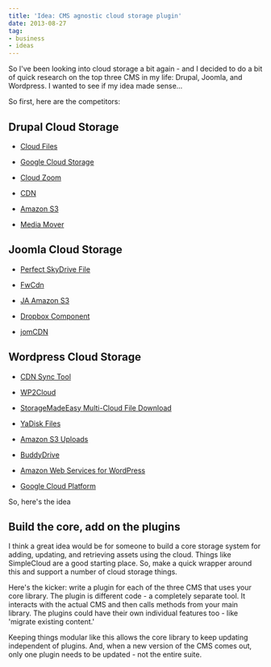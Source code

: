 ```yaml
---
title: 'Idea: CMS agnostic cloud storage plugin'
date: 2013-08-27
tag:
- business
- ideas
---
```

So I've been looking into cloud storage a bit again - and I decided to do a bit of quick research on the top three CMS in my life: Drupal, Joomla, and Wordpress.  I wanted to see if my idea made sense...

<!--more-->

So first, here are the competitors:

## Drupal Cloud Storage

  * [Cloud Files](https://drupal.org/project/cloud_files)

  * [Google Cloud Storage](https://drupal.org/project/google_cloud_storage)

  * [Cloud Zoom](https://drupal.org/project/cloud_zoom)

  * [CDN](https://drupal.org/project/cdn)

  * [Amazon S3](https://drupal.org/project/AmazonS3)

  * [Media Mover](https://drupal.org/project/media_mover)

## Joomla Cloud Storage

  * [Perfect SkyDrive File](http://extensions.joomla.org/extensions/directory-a-documentation/cloud-storage/23933)

  * [FwCdn](http://extensions.joomla.org/extensions/core-enhancements/performance/content-networking/19489)

  * [JA Amazon S3](http://extensions.joomla.org/extensions/core-enhancements/performance/content-networking/14353)

  * [Dropbox Component](http://extensions.joomla.org/extensions/directory-a-documentation/cloud-storage/8712)

  * [jomCDN](http://extensions.joomla.org/extensions/core-enhancements/performance/content-networking/14395)

## Wordpress Cloud Storage

  * [CDN Sync Tool](http://wordpress.org/plugins/cdn-sync-tool/)

  * [WP2Cloud](http://wordpress.org/plugins/wp2cloud-wordpress-to-cloud/)

  * [StorageMadeEasy Multi-Cloud File Download](http://wordpress.org/plugins/multi-cloud-file-download/)

  * [YaDisk Files](http://wordpress.org/plugins/wp-yadisk-files/)

  * [Amazon S3 Uploads](http://wordpress.org/plugins/amazon-s3-uploads/)

  * [BuddyDrive](http://wordpress.org/plugins/buddydrives3/)

  * [Amazon Web Services for WordPress](http://wordpress.org/plugins/aws-for-wp/)

  * [Google Cloud Platform](https://github.com/GoogleCloudPlatform/appengine-wordpress-plugin)

So, here's the idea

## Build the core, add on the plugins

I think a great idea would be for someone to build a core storage system for adding, updating, and retrieving assets using the cloud.  Things like SimpleCloud are a good starting place.  So, make a quick wrapper around this and support a number of cloud storage things.

Here's the kicker: write a plugin for each of the three CMS that uses your core library.  The plugin is different code - a completely separate tool.  It interacts with the actual CMS and then calls methods from your main library.  The plugins could have their own individual features too - like 'migrate existing content.'  

Keeping things modular like this allows the core library to keep updating independent of plugins.  And, when a new version of the CMS comes out, only one plugin needs to be updated  - not the entire suite.
